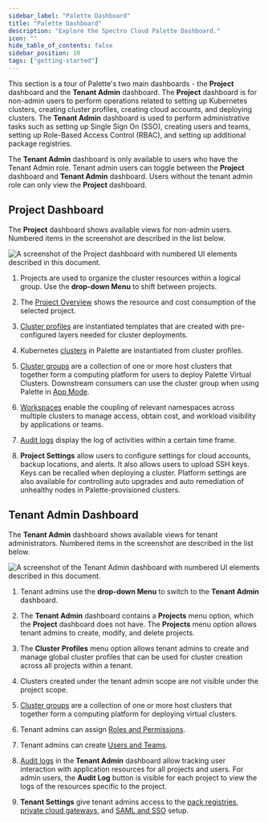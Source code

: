 ```yaml
---
sidebar_label: "Palette Dashboard"
title: "Palette Dashboard"
description: "Explore the Spectro Cloud Palette Dashboard."
icon: ""
hide_table_of_contents: false
sidebar_position: 10
tags: ["getting-started"]
---
```


This section is a tour of Palette's two main dashboards - the **Project** dashboard and the **Tenant Admin** dashboard.
The **Project** dashboard is for non-admin users to perform operations related to setting up Kubernetes clusters,
creating cluster profiles, creating cloud accounts, and deploying clusters. The **Tenant Admin** dashboard is used to
perform administrative tasks such as setting up Single Sign On (SSO), creating users and teams, setting up Role-Based
Access Control (RBAC), and setting up additional package registries.

The **Tenant Admin** dashboard is only available to users who have the Tenant Admin role. Tenant admin users can toggle
between the **Project** dashboard and **Tenant Admin** dashboard. Users without the tenant admin role can only view the
**Project** dashboard.

## Project Dashboard

The **Project** dashboard shows available views for non-admin users. Numbered items in the screenshot are described in
the list below.

<!-- Numbered items in the screenshot are described in the list below.  -->

<!-- ![project-dashboard](/project-dashboard.webp) -->

![A screenshot of the Project dashboard with numbered UI elements described in this document.](/getting-started/getting-started_dashboard_project-dashboard.webp)

1. Projects are used to organize the cluster resources within a logical group. Use the **drop-down Menu** to shift
   between projects.

2. The [Project Overview](../tenant-settings/projects/projects.md) shows the resource and cost consumption of the
   selected project.

3. [Cluster profiles](../profiles/cluster-profiles/cluster-profiles.md) are instantiated templates that are created with
   pre-configured layers needed for cluster deployments.

4. Kubernetes [clusters](../clusters/clusters.md) in Palette are instantiated from cluster profiles.

5. [Cluster groups](../clusters/cluster-groups/cluster-groups.md) are a collection of one or more host clusters that
   together form a computing platform for users to deploy Palette Virtual Clusters. Downstream consumers can use the
   cluster group when using Palette in [App Mode](../introduction/palette-modes.md#what-is-app-mode).

6. [Workspaces](../workspace/workspace.md) enable the coupling of relevant namespaces across multiple clusters to manage
   access, obtain cost, and workload visibility by applications or teams.

7. [Audit logs](../audit-logs/audit-logs.md) display the log of activities within a certain time frame.

8. **Project Settings** allow users to configure settings for cloud accounts, backup locations, and alerts. It also
   allows users to upload SSH keys. Keys can be recalled when deploying a cluster. Platform settings are also available
   for controlling auto upgrades and auto remediation of unhealthy nodes in Palette-provisioned clusters.

## Tenant Admin Dashboard

The **Tenant Admin** dashboard shows available views for tenant administrators. Numbered items in the screenshot are
described in the list below.

<!-- ![admin-dashboard](/admin-dashboard.webp) -->

![A screenshot of the Tenant Admin dashboard with numbered UI elements described in this document.](/getting-started/getting-started_dashboard_admin-dashboard.webp)

1. Tenant admins use the **drop-down Menu** to switch to the **Tenant Admin** dashboard.

2. The **Tenant Admin** dashboard contains a **Projects** menu option, which the **Project** dashboard does not have.
   The **Projects** menu option allows tenant admins to create, modify, and delete projects.

3. The **Cluster Profiles** menu option allows tenant admins to create and manage global cluster profiles that can be
   used for cluster creation across all projects within a tenant.

4. Clusters created under the tenant admin scope are not visible under the project scope.

5. [Cluster groups](../clusters/cluster-groups/cluster-groups.md) are a collection of one or more host clusters that
   together form a computing platform for deploying virtual clusters.

6. Tenant admins can assign [Roles and Permissions](../user-management/palette-rbac/palette-rbac.md).

7. Tenant admins can create [Users and Teams](../user-management/user-management.md).

8. [Audit logs](../audit-logs/audit-logs.md) in the **Tenant Admin** dashboard allow tracking user interaction with
   application resources for all projects and users. For admin users, the **Audit Log** button is visible for each
   project to view the logs of the resources specific to the project.

9. **Tenant Settings** give tenant admins access to the
   [pack registries](../registries-and-packs/registries-and-packs.md),
   [private cloud gateways](../glossary-all.md#private-cloud-gateway), and
   [SAML and SSO](../user-management/saml-sso/saml-sso.md) setup.
